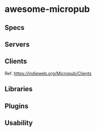 # awesome-micropub

## Specs

## Servers

## Clients

Ref. <https://indieweb.org/Micropub/Clients>

## Libraries

## Plugins

## Usability
